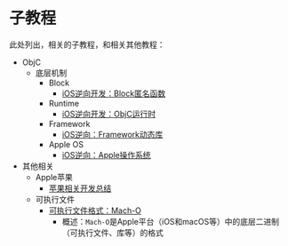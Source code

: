 # 子教程

此处列出，相关的子教程，和相关其他教程：

* ObjC
  * 底层机制
    * Block
      * [iOS逆向开发：Block匿名函数](https://book.crifan.org/books/ios_re_objc_block/website/)
    * Runtime
      * [iOS逆向开发：ObjC运行时](https://book.crifan.org/books/ios_re_objc_runtime/website/)
    * Framework
      * [iOS逆向：Framework动态库](https://book.crifan.org/books/ios_re_framework_dylib/website/)
    * Apple OS
      * [iOS逆向：Apple操作系统](https://book.crifan.org/books/ios_re_apple_os/website/)
* 其他相关
  * Apple苹果
    * [苹果相关开发总结](https://book.crifan.org/books/apple_develop_summary/website/)
  * 可执行文件
    * [可执行文件格式：Mach-O](https://book.crifan.org/books/exec_file_format_macho/website/)
      * 概述：`Mach-O`是Apple平台（iOS和macOS等）中的底层二进制（可执行文件、库等）的格式
  